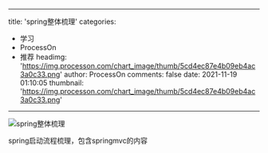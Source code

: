 
---
title: 'spring整体梳理'
categories: 
 - 学习
 - ProcessOn
 - 推荐
headimg: 'https://img.processon.com/chart_image/thumb/5cd4ec87e4b09eb4ac3a0c33.png'
author: ProcessOn
comments: false
date: 2021-11-19 01:10:05
thumbnail: 'https://img.processon.com/chart_image/thumb/5cd4ec87e4b09eb4ac3a0c33.png'
---

<div>   
<img class="thumb" alt="spring整体梳理" src="https://img.processon.com/chart_image/thumb/5cd4ec87e4b09eb4ac3a0c33.png" referrerpolicy="no-referrer">
<p>spring启动流程梳理，包含springmvc的内容</p>  
</div>
            